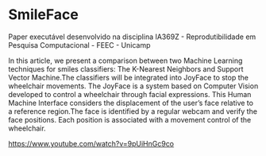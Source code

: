 # SmileFace
Paper executável desenvolvido na disciplina IA369Z - Reprodutibilidade em Pesquisa Computacional - FEEC - Unicamp

In this article, we present a comparison between two Machine Learning techniques for smiles classifiers: The K-Nearest Neighbors and Support Vector Machine.The classifiers will be integrated into JoyFace to stop the wheelchair movements.
The JoyFace is a system based on Computer Vision developed to control a wheelchair through facial expressions. This Human Machine Interface considers the displacement of the user’s face relative to a reference region.The face is identified by a regular webcam and verify the face positions. Each position is associated with a movement control of the wheelchair.

https://www.youtube.com/watch?v=9pUiHnGc9co


